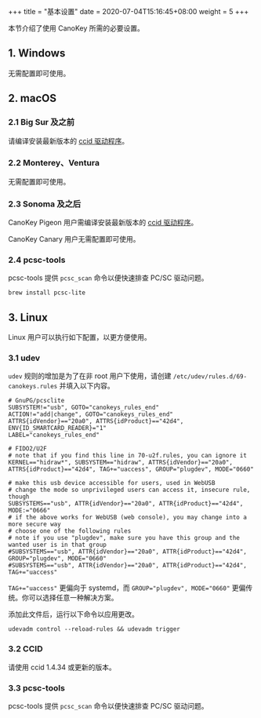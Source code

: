 +++
title = "基本设置"
date =  2020-07-04T15:16:45+08:00
weight = 5
+++

本节介绍了使用 CanoKey 所需的必要设置。

## 1. Windows

无需配置即可使用。

## 2. macOS

### 2.1 Big Sur 及之前

请编译安装最新版本的 [ccid 驱动程序](https://ccid.apdu.fr/)。

### 2.2 Monterey、Ventura

无需配置即可使用。

### 2.3 Sonoma 及之后

CanoKey Pigeon 用户需编译安装最新版本的 [ccid 驱动程序](https://ccid.apdu.fr/)。

CanoKey Canary 用户无需配置即可使用。

### 2.4 pcsc-tools

pcsc-tools 提供 `pcsc_scan` 命令以便快速排查 PC/SC 驱动问题。

```sh
brew install pcsc-lite
```

## 3. Linux

Linux 用户可以执行如下配置，以更方便使用。

### 3.1 udev

`udev` 规则的增加是为了在非 root 用户下使用，请创建 `/etc/udev/rules.d/69-canokeys.rules` 并填入以下内容。

```
# GnuPG/pcsclite
SUBSYSTEM!="usb", GOTO="canokeys_rules_end"
ACTION!="add|change", GOTO="canokeys_rules_end"
ATTRS{idVendor}=="20a0", ATTRS{idProduct}=="42d4", ENV{ID_SMARTCARD_READER}="1"
LABEL="canokeys_rules_end"

# FIDO2/U2F
# note that if you find this line in 70-u2f.rules, you can ignore it
KERNEL=="hidraw*", SUBSYSTEM=="hidraw", ATTRS{idVendor}=="20a0", ATTRS{idProduct}=="42d4", TAG+="uaccess", GROUP="plugdev", MODE="0660"

# make this usb device accessible for users, used in WebUSB
# change the mode so unprivileged users can access it, insecure rule, though
SUBSYSTEMS=="usb", ATTR{idVendor}=="20a0", ATTR{idProduct}=="42d4", MODE:="0666"
# if the above works for WebUSB (web console), you may change into a more secure way
# choose one of the following rules
# note if you use "plugdev", make sure you have this group and the wanted user is in that group
#SUBSYSTEMS=="usb", ATTR{idVendor}=="20a0", ATTR{idProduct}=="42d4", GROUP="plugdev", MODE="0660"
#SUBSYSTEMS=="usb", ATTR{idVendor}=="20a0", ATTR{idProduct}=="42d4", TAG+="uaccess"
```

`TAG+="uaccess"` 更偏向于 systemd，而 `GROUP="plugdev", MODE="0660"` 更偏传统。你可以选择任意一种解决方案。

添加此文件后，运行以下命令以应用更改。

```
udevadm control --reload-rules && udevadm trigger
```

### 3.2 CCID

请使用 ccid 1.4.34 或更新的版本。

### 3.3 pcsc-tools

pcsc-tools 提供 `pcsc_scan` 命令以便快速排查 PC/SC 驱动问题。